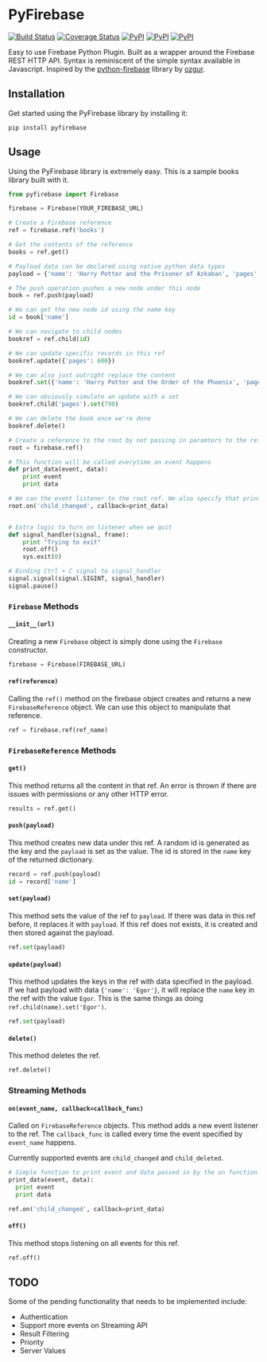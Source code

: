 # PyFirebase
[![Build Status](https://travis-ci.org/andela-cnnadi/pyfirebase.svg?branch=master)](https://travis-ci.org/andela-cnnadi/pyfirebase)
[![Coverage Status](https://coveralls.io/repos/github/andela-cnnadi/pyfirebase/badge.svg?branch=master)](https://coveralls.io/github/andela-cnnadi/pyfirebase?branch=master)
[![PyPI](https://img.shields.io/pypi/v/pyfirebase.svg?maxAge=2592000)]()
[![PyPI](https://img.shields.io/pypi/l/pyfirebase.svg?maxAge=2592000)]()
[![PyPI](https://img.shields.io/pypi/dm/pyfirebase.svg?maxAge=2592000)]()


Easy to use Firebase Python Plugin. Built as a wrapper around the Firebase REST HTTP API. Syntax is reminiscent of the simple syntax available in Javascript. Inspired by the [python-firebase](https://github.com/ozgur/python-firebase) library by [ozgur](https://github.com/ozgur).

## Installation

Get started using the PyFirebase library by installing it:

```
pip install pyfirebase
```

## Usage

Using the PyFirebase library is extremely easy. This is a sample books library built with it.

```py
from pyfirebase import Firebase

firebase = Firebase(YOUR_FIREBASE_URL)

# Create a Firebase reference
ref = firebase.ref('books')

# Get the contents of the reference
books = ref.get()

# Payload data can be declared using native python data types
payload = {'name': 'Harry Potter and the Prisoner of Azkaban', 'pages': 780}

# The push operation pushes a new node under this node
book = ref.push(payload)

# We can get the new node id using the name key
id = book['name']

# We can navigate to child nodes
bookref = ref.child(id)

# We can update specific records in this ref
bookref.update({'pages': 600})

# We can also just outright replace the content
bookref.set({'name': 'Harry Potter and the Order of the Phoenix', 'pages': 980})

# We can obviously simulate an update with a set
bookref.child('pages').set(790)

# We can delete the book once we're done
bookref.delete()

# Create a reference to the root by not passing in paramters to the ref function
root = firebase.ref()

# This function will be called everytime an event happens
def print_data(event, data):
    print event
    print data

# We can the event listener to the root ref. We also specify that print_data should be called on event
root.on('child_changed', callback=print_data)


# Extra logic to turn on listener when we quit
def signal_handler(signal, frame):
    print "Trying to exit"
    root.off()
    sys.exit(0)

# Binding Ctrl + C signal to signal_handler
signal.signal(signal.SIGINT, signal_handler)
signal.pause()
```

### `Firebase` Methods

#### `__init__(url)`

Creating a new `Firebase` object is simply done using the `Firebase` constructor.

```py
firebase = Firebase(FIREBASE_URL)
```

#### `ref(reference)`

Calling the `ref()` method on the firebase object creates and returns a new `FirebaseReference` object. We can use this object to manipulate that reference.

```py
ref = firebase.ref(ref_name)
```

### `FirebaseReference` Methods

#### `get()`

This method returns all the content in that ref. An error is thrown if there are issues with permissions or any other HTTP error.

```py
results = ref.get()
```

#### `push(payload)`

This method creates new data under this ref. A random id is generated as the key and the `payload` is set as the value. The id is stored in the `name` key of the returned dictionary.

```py
record = ref.push(payload)
id = record['name']
```

#### `set(payload)`

This method sets the value of the ref to `payload`. If there was data in this ref before, it replaces it with `payload`. If this ref does not exists, it is created and then stored against the payload.

```py
ref.set(payload)
```

#### `update(payload)`

This method updates the keys in the ref with data specified in the payload. If we had payload with data `{'name': 'Egor'}`, it will replace the `name` key in the ref with the value `Egor`. This is the same things as doing `ref.child(name).set('Egor')`.

```py
ref.set(payload)
```

#### `delete()`

This method deletes the ref.

```py
ref.delete()
```

### Streaming Methods

#### `on(event_name, callback=callback_func)`

Called on `FirebaseReference` objects. This method adds a new event listener to the ref. The `callback_func` is called every time the event specified by `event_name` happens.

Currently supported events are `child_changed` and `child_deleted`.

```py
# Simple function to print event and data passed in by the on function
print_data(event, data):
  print event
  print data

ref.on('child_changed', callback=print_data)
```

#### `off()`

This method stops listening on all events for this ref.

```py
ref.off()
```

## TODO

Some of the pending functionality that needs to be implemented include:

- Authentication
- Support more events on Streaming API
- Result Filtering
- Priority
- Server Values
